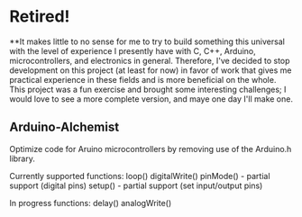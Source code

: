 # Retired!
**It makes little to no sense for me to try to build something this universal with the level of experience I presently have with C, C++, Arduino, microcontrollers, and electronics in general. Therefore, I've decided to stop development on this project (at least for now) in favor of work that gives me practical experience in these fields and is more beneficial on the whole. This project was a fun exercise and brought some interesting challenges; I would love to see a more complete version, and maye one day I'll make one.

## Arduino-Alchemist
Optimize code for Aruino microcontrollers by removing use of the Arduino.h library.

Currently supported functions:
	loop()
	digitalWrite()
	pinMode() - partial support (digital pins)
	setup() - partial support (set input/output pins)

In progress functions:
	delay()
	analogWrite()
